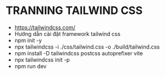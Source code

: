 # TRANNING TAILWIND CSS #
* https://tailwindcss.com/
* Hướng dẫn cài đặt framework tailwind css
* npm init -y
* npx tailwindcss -i ./css/tailwind.css -o ./build/tailwind.css
* npm install -D tailwindcss postcss autoprefixer vite
* npx tailwindcss init -p
* npm run dev